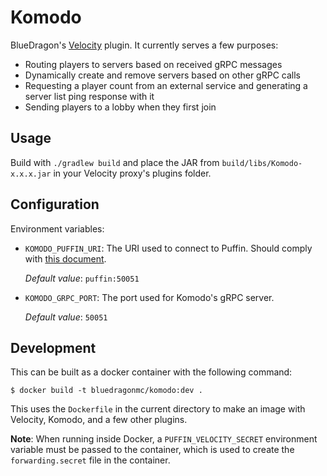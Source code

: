 # Komodo

BlueDragon's [Velocity](https://velocitypowered.com/) plugin. It currently serves a few purposes:

- Routing players to servers based on received gRPC messages
- Dynamically create and remove servers based on other gRPC calls
- Requesting a player count from an external service and generating a server list ping response with it
- Sending players to a lobby when they first join

## Usage

Build with `./gradlew build` and place the JAR from `build/libs/Komodo-x.x.x.jar` in your Velocity proxy's plugins
folder.

## Configuration

Environment variables:

- `KOMODO_PUFFIN_URI`: The URI used to connect to Puffin. Should comply
  with [this document](https://grpc.io/docs/guides/custom-name-resolution/).

  *Default value*: `puffin:50051`

- `KOMODO_GRPC_PORT`: The port used for Komodo's gRPC server.

  *Default value*: `50051`

## Development

This can be built as a docker container with the following command:

```shell
$ docker build -t bluedragonmc/komodo:dev .
```

This uses the `Dockerfile` in the current directory to make an image with Velocity, Komodo, and a few other plugins.

**Note**: When running inside Docker, a `PUFFIN_VELOCITY_SECRET` environment variable must be passed to the container,
which is used to create the `forwarding.secret` file in the container.

